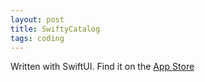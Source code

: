 ```yaml
---
layout: post
title: SwiftyCatalog
tags: coding
---
```


Written with SwiftUI. Find it on the [App Store](https://apps.apple.com/ca/app/swiftycatalog/id6736950782)
